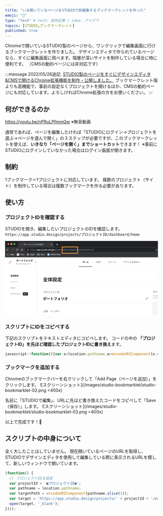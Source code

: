 ```yaml
---
title: "いま開いているページをSTUDIOで即編集するブックマークレットを作った"
emoji: "🔖"
type: "tech" # tech: 技術記事 / idea: アイデア
topics: [STUDIO,ブックマークレット]
published: true
---
```

Chromeで開いているSTUDIO製のページから、ワンクリックで編集画面に行けるブックマークレットを作りました。 デザインエディタで作られているページなら、すぐに編集画面に飛べます。階層が深いサイトを制作している場合に特に便利です。
（CMSの動的ページには非対応です）

:::message
2022/05/26追記. 
[STUDIO製のページをすぐにデザインエディタ&CMSで開けるChrome拡張機能を制作・公開しました。](https://chrome.google.com/webstore/detail/edit-in-studio/lehgnkcjofngfjmcgemkadekffebkpcb?hl=ja&authuser=0)
ブックマークレット版よりも高機能で、事前の設定なくプロジェクトを開けるほか、CMSの動的ページにも対応しています。よろしければChrome拡張の方をお使いください。
:::

## 何ができるのか
https://youtu.be/nPRuLPfmmQw
※無音動画

通常であれば、ページを編集したければ「STUDIOにログイン→プロジェクトを選ぶ→ページを選んで開く」の３ステップが必要ですが、このブックマークレットを使えば、**いきなり「ページを開く」までショートカット**できます！
※事前にSTUDIOにログインしていなかった場合はログイン画面が開きます。


## 制約
1ブックマーク＝1プロジェクトに対応しています。
複数のプロジェクト（サイト）を制作している場合は複数ブックマークを作る必要があります。

## 使い方

### プロジェクトIDを確認する
STUDIOを開き、編集したいプロジェクトのIDを確認します。
`https://app.studio.design/projects/プロジェクトID/dashboard/home`

![スクリーンショット](/images/studio-bookmarklet/studio-bookmarklet-01.png)

### スクリプトにIDをコピペする
下記のスクリプトをテキストエディタにコピペします。
コードの中の **「プロジェクトID」を先ほど確認したプロジェクトIDに書き換え**ます。
```javascript
javascript:!function(){var o=location.pathname,e=encodeURIComponent(o.slice(1));open("https://app.studio.design/projects/' + 'プロジェクトID' + '/editor/"+e,"_blank")}();void(0);
```

### ブックマークを追加する
Chromeのブックマークバーを右クリックして「Add Page（ページを追加）」をクリックします。
![スクリーンショット](/images/studio-bookmarklet/studio-bookmarklet-02.png =400x)

名前に「STUDIOで編集」、URLに先ほど書き換えたコードをコピペして「Save（保存）」します。
![スクリーンショット](/images/studio-bookmarklet/studio-bookmarklet-03.png =400x)

以上で完成です！🙌

## スクリプトの中身について
全く大したことはしていません。
現在開いているページのURLを取得し、STUDIOでデザインエディタを使用して編集している際に表示されるURLを模して、新しいウィンドウで開いています。

```javascript
(function() {
  // プロジェクトIDを設定
  var projectId = '●プロジェクトID●';
  var pathname = location.pathname;
  var targetPath = encodeURIComponent(pathname.slice(1));
  var target = 'https://app.studio.design/projects/' + projectId + '/editor/' + targetPath;
  open(target, '_blank');
})();
```

